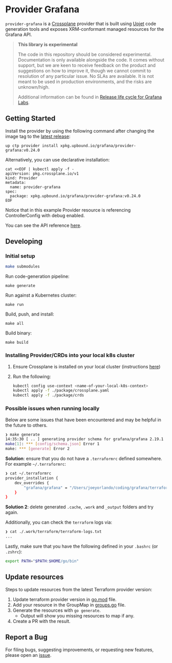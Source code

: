 # Provider Grafana

`provider-grafana` is a [Crossplane](https://crossplane.io/) provider that
is built using [Upjet](https://github.com/upbound/upjet) code
generation tools and exposes XRM-conformant managed resources for the
Grafana API.

> **This library is experimental**
>
> The code in this repository should be considered experimental. Documentation is only
> available alongside the code. It comes without support, but we are keen to receive
> feedback on the product and suggestions on how to improve it, though we cannot commit to
> resolution of any particular issue. No SLAs are available. It is not meant to be used in
> production environments, and the risks are unknown/high.
>
> Additional information can be found in [Release life cycle for Grafana Labs](https://grafana.com/docs/release-life-cycle/).

## Getting Started

Install the provider by using the following command after changing the image tag
to the [latest release](https://marketplace.upbound.io/providers/grafana/provider-grafana):

```
up ctp provider install xpkg.upbound.io/grafana/provider-grafana:v0.24.0
```

Alternatively, you can use declarative installation:

```
cat <<EOF | kubectl apply -f -
apiVersion: pkg.crossplane.io/v1
kind: Provider
metadata:
  name: provider-grafana
spec:
  package: xpkg.upbound.io/grafana/provider-grafana:v0.24.0
EOF
```

Notice that in this example Provider resource is referencing ControllerConfig with debug enabled.

You can see the API reference [here](https://doc.crds.dev/github.com/grafana/crossplane-provider-grafana).

## Developing

### Initial setup

```bash
make submodules
```

Run code-generation pipeline:

```console
make generate
```

Run against a Kubernetes cluster:

```console
make run
```

Build, push, and install:

```console
make all
```

Build binary:

```console
make build
```

### Installing Provider/CRDs into your local k8s cluster

1. Ensure Crossplane is installed on your local cluster (instructions [here](https://docs.crossplane.io/latest/software/install/))
2. Run the following:

   ```bash
   kubectl config use-context <name-of-your-local-k8s-context>
   kubectl apply -f ./package/crossplane.yaml
   kubectl apply -f ./package/crds
   ```

### Possible issues when running locally

Below are some issues that have been encountered and may be helpful in the future
to others.

```bash
❯ make generate
14:35:30 [ .. ] generating provider schema for grafana/grafana 2.19.1
make[1]: *** [config/schema.json] Error 1
make: *** [generate] Error 2
```

**Solution**: ensure that you do not have a `.terraformrc` defined somewhere. For example
`~/.terraformrc`:

```bash
❯ cat ~/.terraformrc
provider_installation {
    dev_overrides {
        "grafana/grafana" = "/Users/joeyorlando/coding/grafana/terraform-provider-grafana"
    }
}
```

**Solution 2**: delete generated `.cache`, `.work` and `_output` folders and try again.

Additionally, you can check the `terraform` logs via:

```bash
❯ cat ./.work/terraform/terraform-logs.txt
...
```

Lastly, make sure that you have the following defined in your `.bashrc` (or `.zshrc`):

```bash
export PATH="$PATH:$HOME/go/bin"
```

## Update resources

Steps to update resources from the latest Terraform provider version:

1. Update terraform provider version in [go.mod](go.mod) file.
2. Add your resource in the GroupMap in [groups.go](config/groups.go) file.
3. Generate the resources with `go generate`.
   * Output will show you missing resources to map if any. 
4. Create a PR with the result.

## Report a Bug

For filing bugs, suggesting improvements, or requesting new features, please
open an [issue](https://github.com/grafana/crossplane-provider-grafana/issues).

